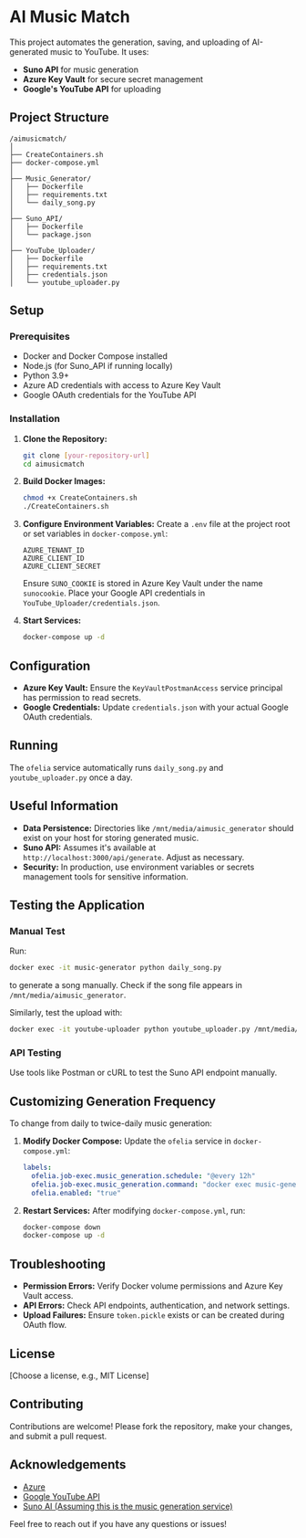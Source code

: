 # AI Music Match

This project automates the generation, saving, and uploading of AI-generated music to YouTube. It uses:

- **Suno API** for music generation
- **Azure Key Vault** for secure secret management
- **Google's YouTube API** for uploading

## Project Structure

```
/aimusicmatch/
│
├── CreateContainers.sh
├── docker-compose.yml
│
├── Music_Generator/
│   ├── Dockerfile
│   ├── requirements.txt
│   └── daily_song.py
│
├── Suno_API/
│   ├── Dockerfile
│   └── package.json
│
├── YouTube_Uploader/
│   ├── Dockerfile
│   ├── requirements.txt
│   ├── credentials.json
│   └── youtube_uploader.py
```

## Setup

### Prerequisites

- Docker and Docker Compose installed
- Node.js (for Suno_API if running locally)
- Python 3.9+
- Azure AD credentials with access to Azure Key Vault
- Google OAuth credentials for the YouTube API

### Installation

1. **Clone the Repository:**
    ```bash
    git clone [your-repository-url]
    cd aimusicmatch
    ```

2. **Build Docker Images:**
    ```bash
    chmod +x CreateContainers.sh
    ./CreateContainers.sh
    ```

3. **Configure Environment Variables:**
    Create a `.env` file at the project root or set variables in `docker-compose.yml`:
    ```
    AZURE_TENANT_ID
    AZURE_CLIENT_ID
    AZURE_CLIENT_SECRET
    ```
    Ensure `SUNO_COOKIE` is stored in Azure Key Vault under the name `sunocookie`.
    Place your Google API credentials in `YouTube_Uploader/credentials.json`.

4. **Start Services:**
    ```bash
    docker-compose up -d
    ```

## Configuration

- **Azure Key Vault:** Ensure the `KeyVaultPostmanAccess` service principal has permission to read secrets.
- **Google Credentials:** Update `credentials.json` with your actual Google OAuth credentials.

## Running

The `ofelia` service automatically runs `daily_song.py` and `youtube_uploader.py` once a day.

## Useful Information

- **Data Persistence:** Directories like `/mnt/media/aimusic_generator` should exist on your host for storing generated music.
- **Suno API:** Assumes it's available at `http://localhost:3000/api/generate`. Adjust as necessary.
- **Security:** In production, use environment variables or secrets management tools for sensitive information.

## Testing the Application

### Manual Test

Run:
```bash
docker exec -it music-generator python daily_song.py
```
to generate a song manually. Check if the song file appears in `/mnt/media/aimusic_generator`.

Similarly, test the upload with:
```bash
docker exec -it youtube-uploader python youtube_uploader.py /mnt/media/aimusic_generator/your_song.mp3
```

### API Testing

Use tools like Postman or cURL to test the Suno API endpoint manually.

## Customizing Generation Frequency

To change from daily to twice-daily music generation:

1. **Modify Docker Compose:** Update the `ofelia` service in `docker-compose.yml`:
    ```yaml
    labels:
      ofelia.job-exec.music_generation.schedule: "@every 12h"
      ofelia.job-exec.music_generation.command: "docker exec music-generator python daily_song.py && docker exec youtube-uploader python youtube_uploader.py /mnt/media/aimusic_generator/last_generated_song.mp3"
      ofelia.enabled: "true"
    ```

2. **Restart Services:** After modifying `docker-compose.yml`, run:
    ```bash
    docker-compose down
    docker-compose up -d
    ```

## Troubleshooting

- **Permission Errors:** Verify Docker volume permissions and Azure Key Vault access.
- **API Errors:** Check API endpoints, authentication, and network settings.
- **Upload Failures:** Ensure `token.pickle` exists or can be created during OAuth flow.

## License

[Choose a license, e.g., MIT License]

## Contributing

Contributions are welcome! Please fork the repository, make your changes, and submit a pull request.

## Acknowledgements

- [Azure](https://azure.microsoft.com/)
- [Google YouTube API](https://developers.google.com/youtube/v3)
- [Suno AI (Assuming this is the music generation service)](https://www.suno.ai/)

Feel free to reach out if you have any questions or issues!

